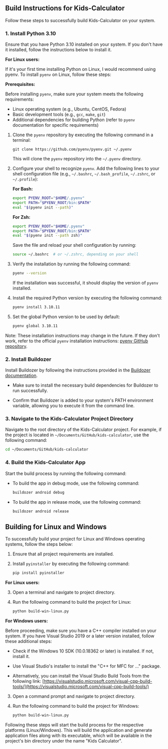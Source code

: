 ## Build Instructions for Kids-Calculator

Follow these steps to successfully build Kids-Calculator on your system.

### 1. Install Python 3.10

Ensure that you have Python 3.10 installed on your system. If you don't have it installed, follow the instructions below to install it.

**For Linux users:**

If it's your first time installing Python on Linux, I would recommend using pyenv. To install `pyenv` on Linux, follow these steps:

**Prerequisites:**

Before installing `pyenv`, make sure your system meets the following requirements:

- Linux operating system (e.g., Ubuntu, CentOS, Fedora)
- Basic development tools (e.g., `gcc`, `make`, `git`)
- Additional dependencies for building Python (refer to `pyenv` documentation for specific requirements)

1. Clone the `pyenv` repository by executing the following command in a terminal:

   ```
   git clone https://github.com/pyenv/pyenv.git ~/.pyenv
   ```

   This will clone the `pyenv` repository into the `~/.pyenv` directory.

2. Configure your shell to recognize `pyenv`. Add the following lines to your shell configuration file (e.g., `~/.bashrc`, `~/.bash_profile`, `~/.zshrc`, or `~/.profile`):

   **For Bash:**

   ```bash
   export PYENV_ROOT="$HOME/.pyenv"
   export PATH="$PYENV_ROOT/bin:$PATH"
   eval "$(pyenv init --path)"
   ```

   **For Zsh:**

   ```zsh
   export PYENV_ROOT="$HOME/.pyenv"
   export PATH="$PYENV_ROOT/bin:$PATH"
   eval "$(pyenv init --path zsh)"
   ```

   Save the file and reload your shell configuration by running:

   ```bash
   source ~/.bashrc  # or ~/.zshrc, depending on your shell
   ```

3. Verify the installation by running the following command:

   ```bash
   pyenv --version
   ```

   If the installation was successful, it should display the version of `pyenv` installed.

4. Install the required Python version by executing the following command:

   ```bash
   pyenv install 3.10.11
   ```

5. Set the global Python version to be used by default:

   ```bash
   pyenv global 3.10.11
   ```

Note: These installation instructions may change in the future. If they don't work, refer to the official `pyenv` installation instructions: [pyenv GitHub repository](https://github.com/pyenv/pyenv#getting-pyenv).


### 2. Install Buildozer

Install Buildozer by following the instructions provided in the [Buildozer documentation](https://buildozer.readthedocs.io/en/latest/).

   - Make sure to install the necessary build dependencies for Buildozer to run successfully.

   - Confirm that Buildozer is added to your system's PATH environment variable, allowing you to execute it from the command line.

### 3. Navigate to the Kids-Calculator Project Directory

Navigate to the root directory of the Kids-Calculator project. For example, if the project is located in `~/Documents/GitHub/kids-calculator`, use the following command:

```bash
cd ~/Documents/GitHub/kids-calculator
```

### 4. Build the Kids-Calculator App

Start the build process by running the following command:

- To build the app in debug mode, use the following command:
 
    ```bash
    buildozer android debug
    ```

- To build the app in release mode, use the following command:

    ```bash
    buildozer android release
    ```


## Building for Linux and Windows

To successfully build your project for Linux and Windows operating systems, follow the steps below:

1. Ensure that all project requirements are installed.

2. Install `pyinstaller` by executing the following command:
   ```bash
   pip install pyinstaller
   ```

**For Linux users:**

3. Open a terminal and navigate to project directory.

4. Run the following command to build the project for Linux:
   ```bash
   python build-win-linux.py
   ```

**For Windows users:**

Before proceeding, make sure you have a C++ compiler installed on your system. If you have Visual Studio 2019 or a later version installed, follow these additional steps:

   - Check if the Windows 10 SDK (10.0.18362 or later) is installed. If not, install it.

   - Use Visual Studio's installer to install the "C++ for MFC for ..." package.

   - Alternatively, you can install the Visual Studio Build Tools from the following link: 
     [https://visualstudio.microsoft.com/visual-cpp-build-tools/](https://visualstudio.microsoft.com/visual-cpp-build-tools/)

3. Open a command prompt and navigate to project directory.

4. Run the following command to build the project for Windows:
   ```bash
   python build-win-linux.py
   ```

Following these steps will start the build process for the respective platforms (Linux/Windows). This will build the application and generate application files along with its executable, which will be available in the project's bin directory under the name "Kids Calculator".